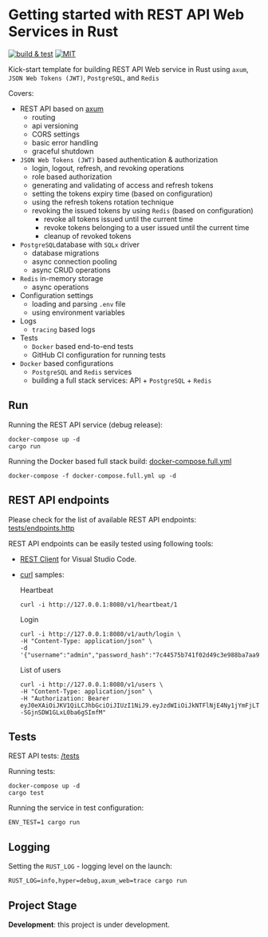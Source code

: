 # Getting started with REST API Web Services in Rust

[![build & test](https://github.com/sheroz/axum-web/actions/workflows/ci.yml/badge.svg)](https://github.com/sheroz/axum-web/actions/workflows/ci.yml)
[![MIT](https://img.shields.io/github/license/sheroz/axum-web)](https://github.com/sheroz/axum-web/tree/main/LICENSE)

Kick-start template for building REST API Web service in Rust using `axum`, `JSON Web Tokens (JWT)`, `PostgreSQL`, and `Redis`

Covers:

- REST API based on [axum](https://github.com/tokio-rs/axum)
  - routing
  - api versioning
  - CORS settings
  - basic error handling
  - graceful shutdown
- `JSON Web Tokens (JWT)` based authentication & authorization
  - login, logout, refresh, and revoking operations
  - role based authorization
  - generating and validating of access and refresh tokens
  - setting the tokens expiry time (based on configuration)
  - using the refresh tokens rotation technique
  - revoking the issued tokens by using `Redis` (based on configuration)
    - revoke all tokens issued until the current time
    - revoke tokens belonging to a user issued until the current time
    - cleanup of revoked tokens
- `PostgreSQL`database with `SQLx` driver
  - database migrations
  - async connection pooling
  - async CRUD operations
- `Redis` in-memory storage
  - async operations
- Configuration settings
  - loading and parsing `.env` file
  - using environment variables
- Logs
  - `tracing` based logs
- Tests
  - `Docker` based end-to-end tests
  - GitHub CI configuration for running tests
- `Docker` based configurations
  - `PostgreSQL` and `Redis` services
  - building a full stack services: API + `PostgreSQL` + `Redis`

## Run

Running the REST API service (debug release):

```shell
docker-compose up -d
cargo run
```

Running the Docker based full stack build: [docker-compose.full.yml](docker-compose.full.yml)

```shell
docker-compose -f docker-compose.full.yml up -d
```

## REST API endpoints

Please check for the list of available REST API endpoints: [tests/endpoints.http](/tests/endpoints.http)

REST API endpoints can be easily tested using following tools:

- [REST Client](https://marketplace.visualstudio.com/items?itemName=humao.rest-client) for Visual Studio Code.
- [curl](https://curl.se/) samples:

  Heartbeat

  ```shell
  curl -i http://127.0.0.1:8080/v1/heartbeat/1
  ```

  Login

  ```shell
  curl -i http://127.0.0.1:8080/v1/auth/login \
  -H "Content-Type: application/json" \
  -d '{"username":"admin","password_hash":"7c44575b741f02d49c3e988ba7aa95a8fb6d90c0ef63a97236fa54bfcfbd9d51"}'
  ```

  List of users

  ```shell
  curl -i http://127.0.0.1:8080/v1/users \
  -H "Content-Type: application/json" \
  -H "Authorization: Bearer eyJ0eXAiOiJKV1QiLCJhbGciOiJIUzI1NiJ9.eyJzdWIiOiJkNTFlNjE4Ny1jYmFjLTQ0ZmEtOWE5NS04ZjFkZWJkYmFlZWEiLCJqdGkiOiIwN2Y3OWE0OC1kMWFhLTQ1ZjItOWE5NS05Y2M5MGZiY2UyYTciLCJpYXQiOjE3MzYwMTA3MjIsImV4cCI6MTczNjAxNDMyMiwidHlwIjowLCJyb2xlcyI6ImFkbWluIn0.3f2c_5PyPXMhgu0FIX4--SGjnSDW1GLxL0ba6gSImfM"
  ```

## Tests

REST API tests: [/tests](/tests)

Running tests:

```shell
docker-compose up -d
cargo test
```

Running the service in test configuration:

```shell
ENV_TEST=1 cargo run
```

## Logging

Setting the `RUST_LOG` - logging level on the launch:

```shell
RUST_LOG=info,hyper=debug,axum_web=trace cargo run
```

## Project Stage

**Development**: this project is under development.
